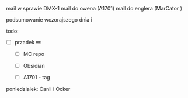 mail w sprawie DMX-1
mail do owena (A1701)
mail do englera (MarCator )

podsumowanie wczorajszego dnia i 



todo:
- [ ] przadek w:
	- [ ] MC repo
	- [ ] Obsidian
	- [ ] A1701 - tag


poniedzialek:
Canli i Ocker
